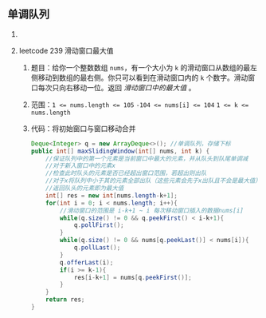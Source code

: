 ## 单调队列

1. 

2. leetcode 239 滑动窗口最大值

   1. 题目：给你一个整数数组 `nums`，有一个大小为 `k` 的滑动窗口从数组的最左侧移动到数组的最右侧。你只可以看到在滑动窗口内的 `k` 个数字。滑动窗口每次只向右移动一位。返回 *滑动窗口中的最大值* 。

   2. 范围：`1 <= nums.length <= 105`   `-104 <= nums[i] <= 104`   `1 <= k <= nums.length`

   3. 代码：将初始窗口与窗口移动合并

      ```java
      Deque<Integer> q = new ArrayDeque<>(); //单调队列，存储下标
      public int[] maxSlidingWindow(int[] nums, int k) {
          //保证队列中的第一个元素是当前窗口中最大的元素，并从队头到队尾单调减
          //对于新入窗口中的元素x
          //检查此时队头的元素是否已经超出窗口范围，若超出则出队
          //对于x将队列中小于其的元素全部出队（这些元素会先于x出队且不会是最大值）
          //返回队头的元素即为最大值
          int[] res = new int[nums.length-k+1];
          for(int i = 0; i < nums.length; i++){
              //滑动窗口的范围是 i-k+1 ~ i 每次移动窗口插入的数据nums[i]
              while(q.size() != 0 && q.peekFirst() < i-k+1){
                  q.pollFirst();
              }
              while(q.size() != 0 && nums[q.peekLast()] < nums[i]){
                  q.pollLast();
              }
              q.offerLast(i);
              if(i >= k-1){ 
                  res[i-k+1] = nums[q.peekFirst()];
              }
          }
          return res;
      }
      ```

      